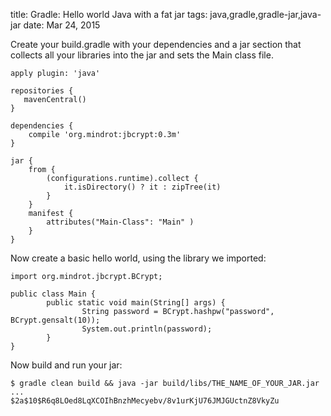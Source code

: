 title: Gradle: Hello world Java with a fat jar
tags: java,gradle,gradle-jar,java-jar
date: Mar 24, 2015

Create your build.gradle with your dependencies and a jar section that collects all your libraries into the jar and sets the Main class file.

    apply plugin: 'java'
    
    repositories {
       mavenCentral()
    }
    
    dependencies {
        compile 'org.mindrot:jbcrypt:0.3m'
    }
    
    jar {
        from {
            (configurations.runtime).collect {
                it.isDirectory() ? it : zipTree(it)
            }
        }
        manifest {
            attributes("Main-Class": "Main" )
        }
    }

Now create a basic hello world, using the library we imported:

    import org.mindrot.jbcrypt.BCrypt;

    public class Main {
            public static void main(String[] args) {
                    String password = BCrypt.hashpw("password", BCrypt.gensalt(10));
                    System.out.println(password);
            }
    }

Now build and run your jar:

    $ gradle clean build && java -jar build/libs/THE_NAME_OF_YOUR_JAR.jar
    ...
    $2a$10$R6q8LOed8LqXCOIhBnzhMecyebv/8v1urKjU76JMJGUctnZ8VkyZu
